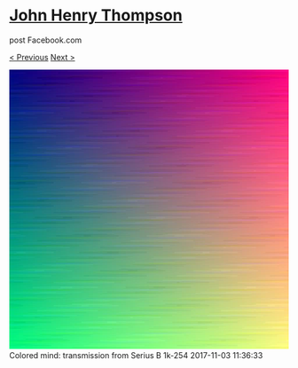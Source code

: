 # [John Henry Thompson](../README.md)
post Facebook.com

[< Previous](2017-11-03-2.md) [Next >](2017-11-03-4.md)

[![](../media/2017-11-03/Timeline-Photos-Colored-mind-transmission-from-Serius-B-1k-254.jpg)](../README.md)
Colored mind: transmission from Serius B 1k-254
2017-11-03 11:36:33
